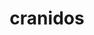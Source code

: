 ---
id: 408
title: cranidos
types: [rock]
image: https://raw.githubusercontent.com/PokeAPI/sprites/master/sprites/pokemon/408.png
---